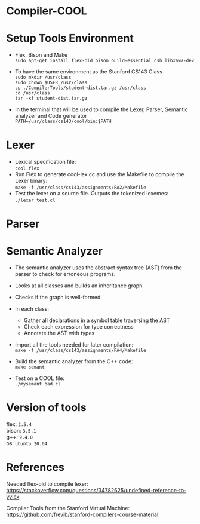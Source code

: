 # Compiler-COOL

# Setup Tools Environment 
+ Flex, Bison and Make <br/>
`sudo apt-get install flex-old bison build-essential csh libxaw7-dev`

+ To have the same environment as the Stanford CS143 Class<br/>
`sudo mkdir /usr/class`<br/>
`sudo chown $USER /usr/class`<br/>
`cp ./CompilerTools/student-dist.tar.gz /usr/class`<br/>
`cd /usr/class`<br/>
`tar -xf student-dist.tar.gz`<br/>

+ In the terminal that will be used to compile the Lexer, Parser, Semantic analyzer and Code generator<br/>
`PATH=/usr/class/cs143/cool/bin:$PATH`

# Lexer
+ Lexical specification file:<br/>
`cool.flex`
+ Run Flex to generate cool-lex.cc and use the Makefile to compile the Lexer binary:<br/>
`make -f /usr/class/cs143/assignments/PA2/Makefile`
+ Test the lexer on a source file. Outputs the tokenized lexemes:<br/>
`./lexer test.cl`

# Parser

# Semantic Analyzer
+ The semantic analyzer uses the abstract syntax tree (AST) from the parser to check for erroneous programs.
+ Looks at all classes and builds an inheritance graph
+ Checks if the graph is well-formed
+ In each class:
    + Gather all declarations in a symbol table traversing the AST
    + Check each expression for type correctness
    + Annotate the AST with types
    
+ Import all the tools needed for later compilation:<br/>
`make -f /usr/class/cs143/assignments/PA4/Makefile`
+ Build the semantic analyzer from the C++ code:<br/>
`make semant`
+ Test on a COOL file:<br/>
`./mysemant bad.cl`

# Version of tools
flex: `2.5.4`  
bison: `3.5.1`  
g++: `9.4.0`  
os: `ubuntu 20.04`

# References
Needed flex-old to compile lexer:
https://stackoverflow.com/questions/34782625/undefined-reference-to-yylex

Compiler Tools from the Stanford Virtual Machine:
https://github.com/frevib/stanford-compilers-course-material
